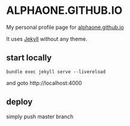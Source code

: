 # ALPHAONE.GITHUB.IO

My personal profile page for [alphaone.github.io](https://alphaone.github.io)

It uses [Jekyll](https://jekyllrb.com) without any theme.


## start locally

`bundle exec jekyll serve --livereload`

and goto http://localhost:4000

## deploy

simply push master branch
